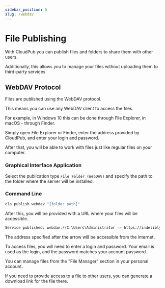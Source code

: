 ```yaml
---
sidebar_position: 5
slug: /webdav
---
```


# File Publishing

With CloudPub you can publish files and folders to share them with other users.

Additionally, this allows you to manage your files without uploading them to third-party services.

## WebDAV Protocol

Files are published using the WebDAV protocol.

This means you can use any WebDAV client to access the files.

For example, in Windows 10 this can be done through File Explorer, in macOS - through Finder.

Simply open File Explorer or Finder, enter the address provided by CloudPub, and enter your login and password.

After that, you will be able to work with files just like regular files on your computer.

### Graphical Interface Application

Select the publication type `File Folder (WebDAV)` and specify the path to the folder where the server will be installed.

### Command Line

```bash
clo publish webdav "[folder path]"
```

After this, you will be provided with a URL where your files will be accessible.

```bash
Service published: webdav://C:\Users\Administrator -> https://indelibly-fearless-jackdaw.cloudpub.local
```

The address specified after the arrow will be accessible from the internet.

To access files, you will need to enter a login and password. Your email is used as the login, and the password matches your account password.

You can manage files from the "File Manager" section in your personal account.

If you need to provide access to a file to other users, you can generate a download link for the file there.
